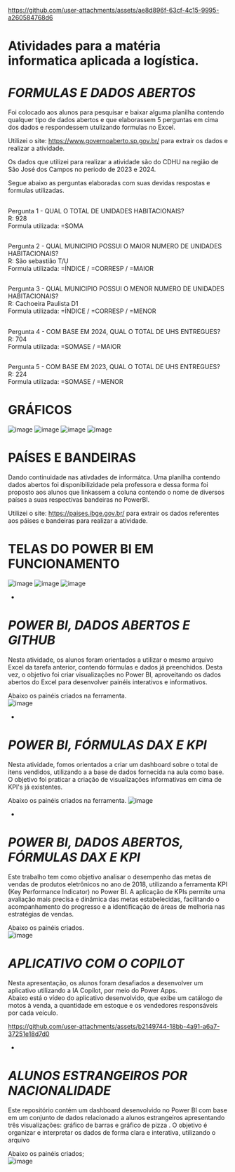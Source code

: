 
https://github.com/user-attachments/assets/ae8d896f-63cf-4c15-9995-a260584768d6
# Atividades para a matéria informatica aplicada a logística.  

# *FORMULAS E DADOS ABERTOS*
Foi colocado aos alunos para pesquisar e baixar alguma planilha contendo qualquer tipo de dados abertos e que elaborassem 5 perguntas em cima dos dados e respondessem utulizando formulas no Excel.


Utilizei o site: https://www.governoaberto.sp.gov.br/ para extrair os dados e realizar a atividade.

Os dados que utilizei para realizar a atividade são do CDHU na região de São José dos Campos no periodo de 2023 e 2024.

Segue abaixo as perguntas elaboradas com suas devidas respostas e formulas utilizadas.


##
Pergunta 1 - QUAL O TOTAL DE UNIDADES HABITACIONAIS?  
R: 928  
Formula utilizada: =SOMA

##
Pergunta 2 - QUAL MUNICIPIO POSSUI O MAIOR NUMERO DE UNIDADES HABITACIONAIS?  
  R: São sebastião T/U  
  Formula utilizada: =ÍNDICE / =CORRESP / =MAIOR

##
Pergunta 3 - QUAL MUNICIPIO POSSUI O MENOR NUMERO DE UNIDADES HABITACIONAIS?  
  R: Cachoeira Paulista D1  
  Formula utilizada: =ÍNDICE / =CORRESP / =MENOR

##
Pergunta 4 - COM BASE EM 2024, QUAL O TOTAL DE UHS ENTREGUES?  
  R: 704  
  Formula utilizada: =SOMASE / =MAIOR

##
Pergunta 5 - COM BASE EM 2023, QUAL O TOTAL DE UHS ENTREGUES?  
  R: 224  
  Formula utilizada: =SOMASE / =MENOR

# GRÁFICOS
![image](https://github.com/user-attachments/assets/2591331b-6991-4528-91b0-a37617a82e1b)
![image](https://github.com/user-attachments/assets/e4948f93-8c85-4afc-8aec-7d8807df5cef)
![image](https://github.com/user-attachments/assets/23fb5166-689d-4079-800e-3543ce194ba7)
![image](https://github.com/user-attachments/assets/a047676e-1fe7-400d-8418-414be5c1a4ff)



  
# PAÍSES E BANDEIRAS
Dando continuidade nas ativdades de informátca. Uma planilha contendo dados abertos foi disponibilizidade pela professora e dessa forma foi proposto aos alunos que linkassem a coluna contendo o nome de diversos países a suas respectivas bandeiras no PowerBI.

Utilizei o site: https://paises.ibge.gov.br/ para extrair os dados referentes aos páises e bandeiras para realizar a atividade.

# TELAS DO POWER BI EM FUNCIONAMENTO
![image](https://github.com/user-attachments/assets/2f887f47-46a3-41c4-b873-3092e68bbf62) 
![image](https://github.com/user-attachments/assets/fb2a4f97-3dec-4eac-9cde-a9c2aefd0f9f) 
![image](https://github.com/user-attachments/assets/8e0dc891-cd1e-4604-9d44-24d2a71fec67)

-  

# *POWER BI, DADOS ABERTOS E GITHUB*
Nesta atividade, os alunos foram orientados a utilizar o mesmo arquivo Excel da tarefa anterior, contendo fórmulas e dados já preenchidos. Desta vez, o objetivo foi criar visualizações no Power BI, aproveitando os dados abertos do Excel para desenvolver painéis interativos e informativos.

Abaixo os painéis criados na ferramenta.  
![image](https://github.com/user-attachments/assets/b1df20ce-66dd-44b3-b18b-180f36b25788)

-

# *POWER BI, FÓRMULAS DAX E KPI*  
Nesta atividade, fomos orientados a criar um dashboard sobre o total de itens vendidos, utilizando a a base de dados fornecida na aula como base. O objetivo foi praticar a criação de visualizações informativas em cima de KPI's já existentes.

Abaixo os painéis criados na ferramenta. 
![image](https://github.com/user-attachments/assets/62880763-37f1-4f14-84e9-1ffd24d455d1)

-

# *POWER BI, DADOS ABERTOS, FÓRMULAS DAX E KPI*  
Este trabalho tem como objetivo analisar o desempenho das metas de vendas de produtos eletrônicos no ano de 2018, utilizando a ferramenta KPI (Key Performance Indicator) no Power BI. A aplicação de KPIs permite uma avaliação mais precisa e dinâmica das metas estabelecidas, facilitando o acompanhamento do progresso e a identificação de áreas de melhoria nas estratégias de vendas.

Abaixo os painéis criados.  
![image](https://github.com/user-attachments/assets/7cfbb1b5-7f33-4118-b62e-3d2f53ad45ae)


# *APLICATIVO COM O COPILOT*  
Nesta apresentação, os alunos foram desafiados a desenvolver um aplicativo utilizando a IA Copilot, por meio do Power Apps.  
Abaixo está o vídeo do aplicativo desenvolvido, que exibe um catálogo de motos à venda, a quantidade em estoque e os vendedores responsáveis por cada veículo. 


https://github.com/user-attachments/assets/b2149744-18bb-4a91-a6a7-37251e18d7d0


-

# *ALUNOS ESTRANGEIROS POR NACIONALIDADE*
Este repositório contém um dashboard desenvolvido no Power BI com base em um conjunto de dados relacionado a alunos estrangeiros apresentando três visualizações: gráfico de barras e gráfico de pizza . O objetivo é organizar e interpretar os dados de forma clara e interativa, utilizando o arquivo 

Abaixo os painéis criados;  
![image](https://github.com/user-attachments/assets/bafc6e3e-b263-4e00-9de8-3a20123f9eb6)



















